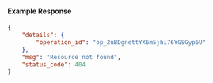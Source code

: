 <!-- Code generated for API Clients. DO NOT EDIT. -->

#### Example Response

```json
{
	"details": {
		"operation_id": "op_2uBDgnettYX6m5jhi76YGSGyp6U"
	},
	"msg": "Resource not found",
	"status_code": 404
}
```
